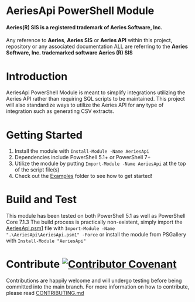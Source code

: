# AeriesApi PowerShell Module
#### Aeries(R) SIS is a registered trademark of Aeries Software, Inc.
Any reference to **Aeries**, **Aeries SIS** or **Aeries API** within this project, repository or any associated documentation ALL are referring to the **Aeries Software, Inc. trademarked software Aeries (R) SIS**

# Introduction 
AeriesApi PowerShell Module is meant to simplify integrations utilizing the Aeries API rather than requiring SQL scripts to be maintained.
This project will also standardize ways to utilize the Aeries API for any type of integration such as generating CSV extracts.

# Getting Started
1.	Install the module with `Install-Module -Name AeriesApi`
2.	Dependencies include PowerShell 5.1+ or PowerShell 7+
3.	Utilize the module by putting `Import-Module -Name AeriesApi` at the top of the script file(s)
4.	Check out the [Examples](Examples) folder to see how to get started!

# Build and Test
This module has been tested on both PowerShell 5.1 as well as PowerShell Core 7.1.3
The build process is practically non-existent, simply import the [AeriesApi.psm1](AeriesApi/AeriesApi.psm1) file with `Import-Module -Name ".\AeriesApi\AeriesApi.psm1" -Force` or install the module from PSGallery with `Install-Module "AeriesApi"`

# Contribute [![Contributor Covenant](https://img.shields.io/badge/Contributor%20Covenant-2.1-4baaaa.svg)](CODE_OF_CONDUCT.md)
Contributions are happily welcome and will undergo testing before being committed into the main branch.
For more information on how to contribute, please read [CONTRIBUTING.md](CONTRIBUTING.md)
